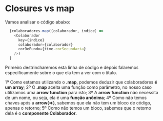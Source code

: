 # Closures vs map

Vamos analisar o código abaixo:

```js
  {colaboradores.map((colaborador, indice) => 
    <Colaborador 
      key={indice} 
      colaborador={colaborador} 
      corDeFundo={time.corSecundaria} 
    />)
  }
```

Primeiro destrincharemos esta linha de código e depois falaremos especificamente sobre o que ela tem a ver com o título.

1º Como estamos utilizando o **.map**, podemos deduzir que colaboradores **é um array**;
2º O **.map** aceita uma função como parâmetro, no nosso caso utilizamos uma **arrow function** para isto;
3º A **arrow function** não necessita de um nome, ou seja, ela é uma **função anônima**;
4º Como não temos chaves após a **arrow(=>)**, sabemos que ela não tem um bloco de código, apenas o retorno;
5º Como não temos um bloco, sabemos que o retorno dela é o **componente Colaborador**.